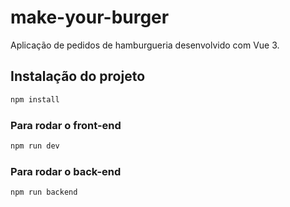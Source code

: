 # make-your-burger

Aplicação de pedidos de hamburgueria desenvolvido com Vue 3.

## Instalação do projeto

```sh
npm install
```

### Para rodar o front-end

```sh
npm run dev
```

### Para rodar o back-end

```sh
npm run backend
```
